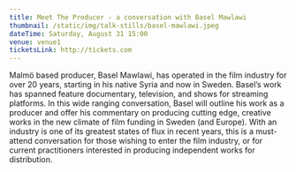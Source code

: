 ```yaml
---
title: Meet The Producer - a conversation with Basel Mawlawi
thumbnail: /static/img/talk-stills/basel-mawlawi.jpeg
dateTime: Saturday, August 31 15:00
venue: venue1
ticketsLink: http://tickets.com
---
```

Malmö based producer, Basel Mawlawi, has operated in the film industry for over 20 years, starting in his native Syria and now in Sweden. Basel’s work has spanned feature documentary, television, and shows for streaming platforms. In this wide ranging conversation, Basel will outline his work as a producer and offer his commentary on producing cutting edge, creative works in the new climate of film funding in Sweden (and Europe). With an industry is one of its greatest states of flux in recent years, this is a must-attend conversation for those wishing to enter the film industry, or for current practitioners interested in producing independent works for distribution.